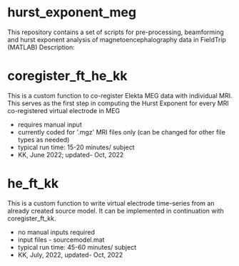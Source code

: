 # hurst_exponent_meg
This repository contains a set of scripts for pre-processing, beamforming and hurst exponent analysis of magnetoencephalography data in FieldTrip (MATLAB)
Description: 

# coregister_ft_he_kk 
This is a custom function to co-register Elekta MEG data with individual MRI. This serves as the first step in computing the Hurst Exponent for every MRI co-registered virtual electrode in MEG
- requires manual input
- currently coded for '.mgz' MRI files only (can be changed for other file types as needed) 
- typical run time: 15-20 minutes/ subject 
- KK, June 2022; updated- Oct, 2022

# he_ft_kk
This is a custom function to write virtual electrode time-series from an already created source model. It can be implemented in continuation with
coregister_ft_kk. 
- no manual inputs required
- input files - sourcemodel.mat 
- typical run time: 45-60 minutes/ subject
- KK, July, 2022, updated- Oct, 2022


